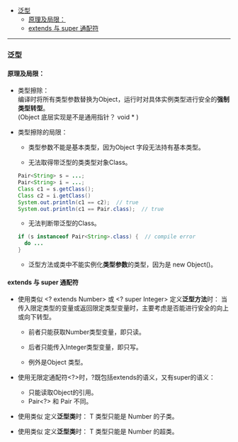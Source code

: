
<!-- vim-markdown-toc GFM -->

- [泛型](#泛型)
  - [原理及局限：](#原理及局限)
  - [extends 与 super 通配符](#extends-与-super-通配符)

<!-- vim-markdown-toc -->

---


### 泛型


#### 原理及局限：

- 类型擦除：  
  编译时将所有类型参数替换为Object，运行时对具体实例类型进行安全的**强制类型转型**。  
  (Object 底层实现是不是通用指针？ void \* )

- 类型擦除的局限： 
  - 类型参数不能是基本类型，因为Object 字段无法持有基本类型。

  - 无法取得带泛型的类类型对象Class。

  ``` java
  Pair<String> s = ...; 
  Pair<String> i = ...; 
  Class c1 = s.getClass();
  Class c2 = i.getClass()
  System.out.println(c1 == c2);  // true
  System.out.println(c1 == Pair.class);  // true
  ```
  - 无法判断带泛型的Class。

  ``` java
  if (s instanceof Pair<String>.class) {  // compile error
    do ...
  }
  ```

  - 泛型方法或类中不能实例化**类型参数**的类型，因为是 new Object()。


#### extends 与 super 通配符

- 使用类似 <? extends Number> 或 <? super Integer> 定义**泛型方法**时：
  当传入限定类型的变量或返回限定类型变量时，主要考虑是否能进行安全的向上或向下转型。  
  - 前者只能获取Number类型变量，即只读。  

  - 后者只能传入Integer类型变量，即只写。

  - 例外是Object 类型。

- 使用无限定通配符<?>时，?既包括extends的语义，又有super的语义：
  - 只能读取Object的引用。
  - Pair<?> 和 Pair 不同。

- 使用类似<T extends Number> 定义**泛型类**时：
  T 类型只能是 Number 的子类。

- 使用类似<T super Number> 定义**泛型类**时：
  T 类型只能是 Number 的超类。

